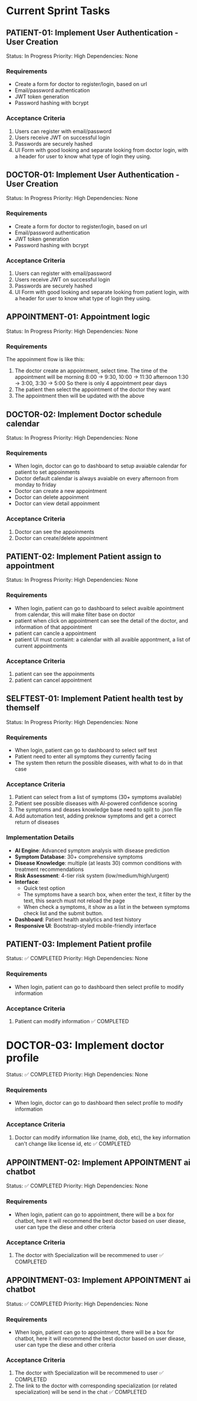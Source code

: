 # Current Sprint Tasks

## PATIENT-01: Implement User Authentication - User Creation
Status: In Progress
Priority: High
Dependencies: None

### Requirements
- Create a form for doctor to register/login, based on url
- Email/password authentication
- JWT token generation
- Password hashing with bcrypt

### Acceptance Criteria
1. Users can register with email/password
2. Users receive JWT on successful login
3. Passwords are securely hashed
4. UI Form with good looking and separate looking from doctor login, with a header for user to know what type of login they using.


## DOCTOR-01: Implement User Authentication - User Creation
Status: In Progress
Priority: High
Dependencies: None

### Requirements
- Create a form for doctor to register/login, based on url
- Email/password authentication
- JWT token generation
- Password hashing with bcrypt

### Acceptance Criteria
1. Users can register with email/password
2. Users receive JWT on successful login
3. Passwords are securely hashed
4. UI Form with good looking and separate looking from patient login, with a header for user to know what type of login they using.

## APPOINTMENT-01: Appointment logic
Status: In Progress
Priority: High
Dependencies: None
### Requirements
The appoinment flow is like this:
1. The doctor create an appointment, select time. The time of the appointment will be
morning 8:00 -> 9:30, 10:00 -> 11:30
afternoon 1:30 -> 3:00, 3:30 -> 5:00
So there is only 4 appointment pear days
2. The patient then select the appointment of the doctor they want
3. The appointment then will be updated with the above



## DOCTOR-02: Implement Doctor schedule calendar
Status: In Progress
Priority: High
Dependencies: None

### Requirements
- When login, doctor can go to dashboard to setup avaiable calendar for patient to set appoinments
- Doctor default calendar is always avaiable on every afternoon from monday to friday
- Doctor can create a new appointment
- Doctor can delete appoinment
- Doctor can view detail appoinment

### Acceptance Criteria
1. Doctor can see the appoinments
2. Doctor can create/delete appointment

## PATIENT-02: Implement Patient assign to appointment
Status: In Progress
Priority: High
Dependencies: None

### Requirements
- When login, patient can go to dashboard to select avaible apointment from calendar, this will make filter base on doctor
- patient when click on appointment can see the detail of the doctor, and information of that appointment
- patient can cancle a appointment
- patient UI must containt: a calendar with all avaible appontment, a list of current appointments

### Acceptance Criteria
1. patient can see the appoinments
2. patient can cancel appointment

## SELFTEST-01: Implement Patient health test by themself
Status: In Progress
Priority: High
Dependencies: None

### Requirements
- When login, patient can go to dashboard to select self test
- Patient need to enter all symptoms they currently facing
- The system then return the possible diseases, with what to do in that case

### Acceptance Criteria 
1. Patient can select from a list of symptoms (30+ symptoms available)
2. Patient see possible diseases with AI-powered confidence scoring
3. The symptoms and deases knowledge base need to split to .json file
4. Add automation test, adding preknow symptoms and get a correct return of diseases

### Implementation Details
- **AI Engine**: Advanced symptom analysis with disease prediction
- **Symptom Database**: 30+ comprehensive symptoms 
- **Disease Knowledge**: multiple (at leasts 30) common conditions with treatment recommendations
- **Risk Assessment**: 4-tier risk system (low/medium/high/urgent)
- **Interface**: 
    - Quick test option
    - The symptoms have a search box, when enter the text, it filter by the text, this search must not reload the page
    - When check a symptoms, it show as a list in the between symptoms check list and the submit button.
- **Dashboard**: Patient health analytics and test history
- **Responsive UI**: Bootstrap-styled mobile-friendly interface

## PATIENT-03: Implement Patient profile
Status: ✅ COMPLETED
Priority: High
Dependencies: None

### Requirements
- When login, patient can go to dashboard then select profile to modify information

### Acceptance Criteria 
1. Patient can modify information ✅ COMPLETED 

# DOCTOR-03: Implement doctor profile
Status: ✅ COMPLETED
Priority: High
Dependencies: None

### Requirements
- When login, doctor can go to dashboard then select profile to modify information

### Acceptance Criteria 
1. Doctor can modify information like (name, dob, etc), the key information can't change like license id, etc ✅ COMPLETED

## APPOINTMENT-02: Implement APPOINTMENT ai chatbot
Status: ✅ COMPLETED
Priority: High
Dependencies: None

### Requirements
- When login, patient can go to appointment, there will be a box for chatbot, here it will recommend the best doctor based on user diease, user can type the diese and other criteria

### Acceptance Criteria 
1. The doctor with Specialization will be recommened to user ✅ COMPLETED

## APPOINTMENT-03: Implement APPOINTMENT ai chatbot
Status: ✅ COMPLETED
Priority: High
Dependencies: None

### Requirements
- When login, patient can go to appointment, there will be a box for chatbot, here it will recommend the best doctor based on user diease, user can type the diese and other criteria


### Acceptance Criteria 
1. The doctor with Specialization will be recommened to user ✅ COMPLETED
2. The link to the doctor with corresponding specialization (or related specialization) will be send in the chat ✅ COMPLETED
